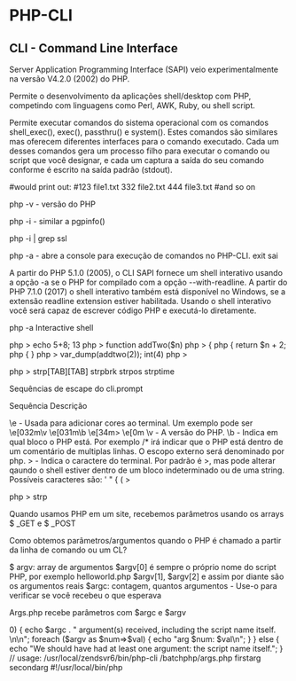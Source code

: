 # PHP-CLI

## CLI - Command Line Interface

Server Application Programming Interface (SAPI) veio experimentalmente na versão V4.2.0 (2002) do PHP.

Permite o desenvolvimento da aplicações shell/desktop com PHP, competindo com linguagens como Perl, AWK, Ruby, ou shell script.

Permite executar comandos do sistema operacional com os comandos shell_exec(), exec(), passthru() e system(). Estes comandos são similares mas oferecem diferentes interfaces para o comando executado. Cada um desses comandos gera um processo filho para executar o comando ou script que você designar, e cada um captura a saída do seu comando conforme é escrito na saída padrão (stdout).

#would print out:
#123 file1.txt 332 file2.txt 444 file3.txt
#and so on

php -v - versão do PHP

php -i - similar a pgpinfo()

php -i | grep ssl

php -a - abre a console para execução de comandos no PHP-CLI. exit sai

A partir do PHP 5.1.0 (2005), o CLI SAPI fornece um shell interativo usando a opção -a se o PHP for compilado com a opção --with-readline. A partir do PHP 7.1.0 (2017) o shell interativo também está disponível no Windows, se a extensão readline extension estiver habilitada. 
Usando o shell interativo você será capaz de escrever código PHP e executá-lo diretamente. 

php -a
Interactive shell

php > echo 5+8;
13
php > function addTwo($n)
php > {
php { return $n + 2;
php { }
php > var_dump(addtwo(2));
int(4)
php >

php > strp[TAB][TAB]
strpbrk   strpos    strptime

Sequências de escape do cli.prompt

Sequência   Descrição

\e - Usada para adicionar cores ao terminal. Um exemplo pode ser \e[032m\v \e[031m\b \e[34m\> \e[0m 
\v - A versão do PHP.
\b - Indica em qual bloco o PHP está. Por exemplo /* irá indicar que o PHP está dentro de um comentário de multiplas linhas. O escopo externo será denominado por php. 
\> - Indica o caractere do terminal. Por padrão é >, mas pode alterar qaundo o shell estiver dentro de um bloco indeterminado ou de uma string. Possíveis caracteres são: ' " { ( > 


php > strp

Quando usamos PHP em um site, recebemos parâmetros usando os arrays $ _GET e $ _POST

Como obtemos parâmetros/argumentos quando o PHP é chamado a partir da linha de comando ou um CL?

$ argv: array de argumentos
$argv[0] é sempre o próprio nome do script PHP, por exemplo helloworld.php
$argv[1], $argv[2] e assim por diante são os argumentos reais
$argc: contagem, quantos argumentos - Use-o para verificar se você recebeu o que esperava

Args.php recebe parâmetros com $argc e $argv

<?php
// args.php
// remember, [0] is the script itself.
echo "\n"; // blank line
// check argument count
if ($argc > 0) {
echo $argc . " argument(s) received, including the script name itself.
\n\n";
foreach ($argv as $num=>$val) {
echo "arg $num: $val\n";
}
} else {
echo "We should have had at least one argument: the script name
itself.";
}
// usage: /usr/local/zendsvr6/bin/php-cli /batchphp/args.php firstarg
secondarg

#!/usr/local/bin/php
<?php
    print "$argc arguments were passed. In order: \n";

    for ($i = 0; $i <= $argc -1; ++$i) {
        print "$i: $argv[$i]\n";
    }
?>


